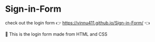 # Sign-in-Form

check out the login form 👉 https://vinnu411.github.io/Sign-in-Form/ 👈


🌟 This is the login form made from HTML and CSS
